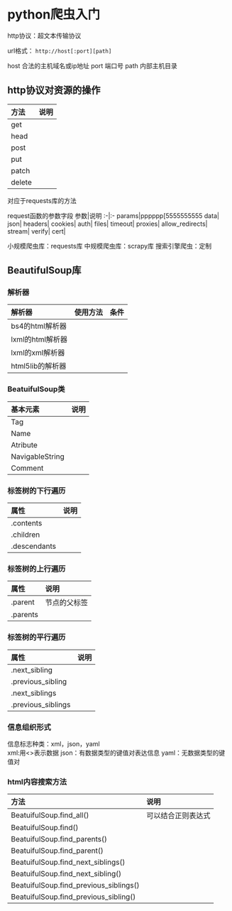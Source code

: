 # python爬虫入门 #


http协议：超文本传输协议

url格式：
		`http://host[:port][path]`

host	合法的主机域名或ip地址
port		端口号
path		内部主机目录


## http协议对资源的操作 ##
方法|说明
:-|:-
get|
head|
post|
put|
patch|
delete|

对应于requests库的方法


request函数的参数字段
参数|说明
:-|:-
params|pppppp[5555555555
data|
json|
headers|
cookies|
auth|
files|
timeout|
proxies|
allow_redirects|
stream|
verify|
cert|



小规模爬虫库：requests库
中规模爬虫库：scrapy库
搜索引擎爬虫：定制



## BeautifulSoup库 ##
### 解析器 ###
解析器|使用方法|条件
:-|:-|:-
bs4的html解析器|
lxml的html解析器|
lxml的xml解析器|
html5lib的解析器|

### BeatuifulSoup类 ###
基本元素|说明
:-|:-
Tag|
Name|
Atribute|
NavigableString|
Comment|

### 标签树的下行遍历 ###
属性|说明
:-|:-
.contents|
.children|
.descendants|

### 标签树的上行遍历 ###
属性|说明
:-|:-
.parent|节点的父标签
.parents|

### 标签树的平行遍历 ###
属性|说明
:-|:-
.next_sibling|
.previous_sibling|
.next_siblings|
.previous_siblings|

### 信息组织形式 ###

信息标志种类：xml，json，yaml    
xml:用\<\>表示数据
json：有数据类型的键值对表达信息
yaml：无数据类型的键值对

### html内容搜索方法 ###
方法|说明
:-|:-
BeatuifulSoup.find_all()|可以结合正则表达式
BeatuifulSoup.find()|
BeatuifulSoup.find_parents()|
BeatuifulSoup.find_parent()|
BeatuifulSoup.find_next_siblings()|
BeatuifulSoup.find_next_sibling()|
BeatuifulSoup.find_previous_siblings()|
BeatuifulSoup.find_previous_sibling()|
